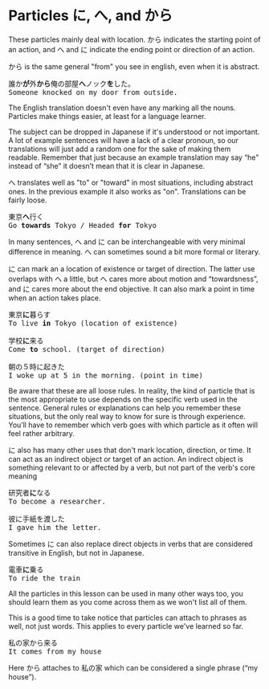 # Particles に, へ, and から

These particles mainly deal with location. から indicates the starting point of an action, and へ and に indicate the ending point or direction of an action.

から is the same general "from" you see in english, even when it is abstract.

<pre>
誰か<b>が</b>外<b>から</b>俺の部屋<b>へ</b>ノック<b>を</b>した。
Someone knocked on my door from outside.
</pre>

The English translation doesn't even have any marking all the nouns. Particles make things easier, at least for a language learner.

The subject can be dropped in Japanese if it's understood or not important. A lot of example sentences will have a lack of a clear pronoun, so our translations will just add a random one for the sake of making them readable. Remember that just because an example translation may say “he” instead of “she” it doesn’t mean that it is clear in Japanese.

へ translates well as "to" or "toward" in most situations, including abstract ones. In the previous example it also works as "on". Translations can be fairly loose.

<pre>
東京<b>へ</b>行く
Go <b>towards</b> Tokyo / Headed <b>for</b> Tokyo
</pre>

In many sentences, へ and に can be interchangeable with very minimal difference in meaning. へ can sometimes sound a bit more formal or literary.

に can mark an a location of existence or target of direction. The latter use overlaps with へ a little, but へ cares more about motion and “towardsness”, and に cares more about the end objective. It can also mark a point in time when an action takes place.

<pre>
東京<b>に</b>暮らす
To live <b>in</b> Tokyo (location of existence)

学校<b>に</b>来る
Come <b>to</b> school. (target of direction)

朝の５時に起きた
I woke up at 5 in the morning. (point in time)
</pre>

Be aware that these are all loose rules. In reality, the kind of particle that is the most appropriate to use depends on the specific verb used in the sentence. General rules or explanations can help you remember these situations, but the only real way to know for sure is through experience. You’ll have to remember which verb goes with which particle as it often will feel rather arbitrary. 

に also has many other uses that don't mark location, direction, or time. It can act as an indirect object or target of an action. An indirect object is something relevant to or affected by a verb, but not part of the verb's core meaning

<pre>
研究者<b>に</b>なる
To become a researcher.

彼に手紙を渡した
I gave him the letter.
</pre>

Sometimes に can also replace direct objects in verbs that are considered transitive in English, but not in Japanese.

<pre>
電車<b>に</b>乗る
To ride the train
</pre>

All the particles in this lesson can be used in many other ways too, you should learn them as you come across them as we won't list all of them.

This is a good time to take notice that particles can attach to phrases as well, not just words. This applies to every particle we've learned so far.

<pre>
私の家から来る   
It comes from my house
</pre>

Here から attaches to 私の家 which can be considered a single phrase (“my house”).   
